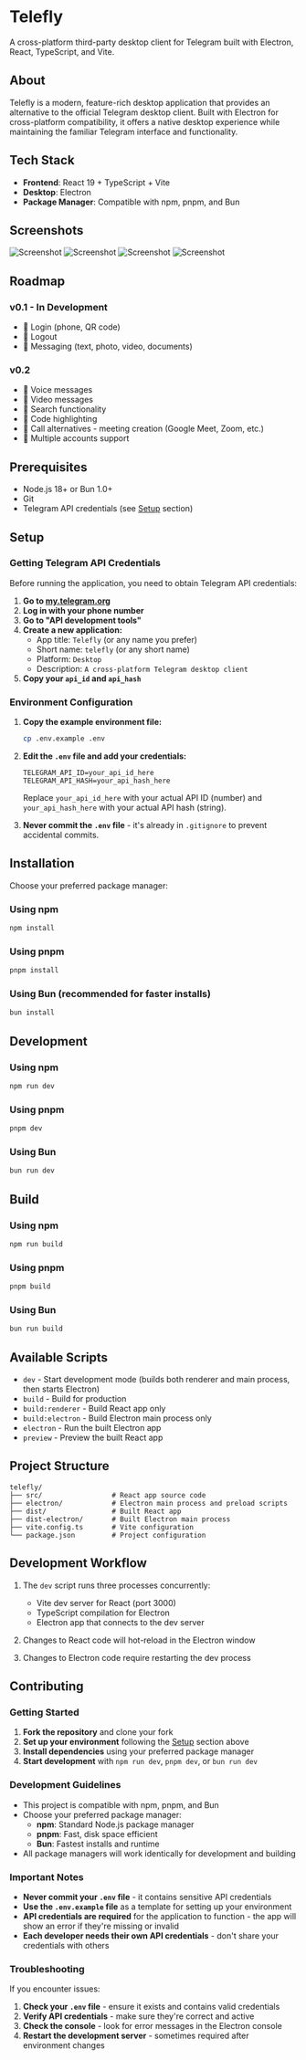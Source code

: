 # Telefly

A cross-platform third-party desktop client for Telegram built with Electron, React, TypeScript, and Vite.

## About

Telefly is a modern, feature-rich desktop application that provides an alternative to the official Telegram desktop client. Built with Electron for cross-platform compatibility, it offers a native desktop experience while maintaining the familiar Telegram interface and functionality.

## Tech Stack

- **Frontend**: React 19 + TypeScript + Vite
- **Desktop**: Electron
- **Package Manager**: Compatible with npm, pnpm, and Bun

## Screenshots

![Screenshot](screenshots/1.png)
![Screenshot](screenshots/2.png)
![Screenshot](screenshots/3.png)
![Screenshot](screenshots/4.png)

## Roadmap

### v0.1 - In Development

- 🔄 Login (phone, QR code)
- 🔄 Logout
- 🔄 Messaging (text, photo, video, documents)

### v0.2

- 🔄 Voice messages
- 🔄 Video messages
- 🔄 Search functionality
- 🔄 Code highlighting
- 🔄 Call alternatives - meeting creation (Google Meet, Zoom, etc.)
- 🔄 Multiple accounts support

## Prerequisites

- Node.js 18+ or Bun 1.0+
- Git
- Telegram API credentials (see [Setup](#setup) section)

## Setup

### Getting Telegram API Credentials

Before running the application, you need to obtain Telegram API credentials:

1. **Go to [my.telegram.org](https://my.telegram.org)**
2. **Log in with your phone number**
3. **Go to "API development tools"**
4. **Create a new application:**
   - App title: `Telefly` (or any name you prefer)
   - Short name: `telefly` (or any short name)
   - Platform: `Desktop`
   - Description: `A cross-platform Telegram desktop client`
5. **Copy your `api_id` and `api_hash`**

### Environment Configuration

1. **Copy the example environment file:**

   ```bash
   cp .env.example .env
   ```

2. **Edit the `.env` file and add your credentials:**

   ```env
   TELEGRAM_API_ID=your_api_id_here
   TELEGRAM_API_HASH=your_api_hash_here
   ```

   Replace `your_api_id_here` with your actual API ID (number) and `your_api_hash_here` with your actual API hash (string).

3. **Never commit the `.env` file** - it's already in `.gitignore` to prevent accidental commits.

## Installation

Choose your preferred package manager:

### Using npm

```bash
npm install
```

### Using pnpm

```bash
pnpm install
```

### Using Bun (recommended for faster installs)

```bash
bun install
```

## Development

### Using npm

```bash
npm run dev
```

### Using pnpm

```bash
pnpm dev
```

### Using Bun

```bash
bun run dev
```

## Build

### Using npm

```bash
npm run build
```

### Using pnpm

```bash
pnpm build
```

### Using Bun

```bash
bun run build
```

## Available Scripts

- `dev` - Start development mode (builds both renderer and main process, then starts Electron)
- `build` - Build for production
- `build:renderer` - Build React app only
- `build:electron` - Build Electron main process only
- `electron` - Run the built Electron app
- `preview` - Preview the built React app

## Project Structure

```
telefly/
├── src/                 # React app source code
├── electron/            # Electron main process and preload scripts
├── dist/                # Built React app
├── dist-electron/       # Built Electron main process
├── vite.config.ts       # Vite configuration
└── package.json         # Project configuration
```

## Development Workflow

1. The `dev` script runs three processes concurrently:
   - Vite dev server for React (port 3000)
   - TypeScript compilation for Electron
   - Electron app that connects to the dev server

2. Changes to React code will hot-reload in the Electron window
3. Changes to Electron code require restarting the dev process

## Contributing

### Getting Started

1. **Fork the repository** and clone your fork
2. **Set up your environment** following the [Setup](#setup) section above
3. **Install dependencies** using your preferred package manager
4. **Start development** with `npm run dev`, `pnpm dev`, or `bun run dev`

### Development Guidelines

- This project is compatible with npm, pnpm, and Bun
- Choose your preferred package manager:
  - **npm**: Standard Node.js package manager
  - **pnpm**: Fast, disk space efficient
  - **Bun**: Fastest installs and runtime
- All package managers will work identically for development and building

### Important Notes

- **Never commit your `.env` file** - it contains sensitive API credentials
- **Use the `.env.example` file** as a template for setting up your environment
- **API credentials are required** for the application to function - the app will show an error if they're missing or invalid
- **Each developer needs their own API credentials** - don't share your credentials with others

### Troubleshooting

If you encounter issues:

1. **Check your `.env` file** - ensure it exists and contains valid credentials
2. **Verify API credentials** - make sure they're correct and active
3. **Check the console** - look for error messages in the Electron console
4. **Restart the development server** - sometimes required after environment changes
